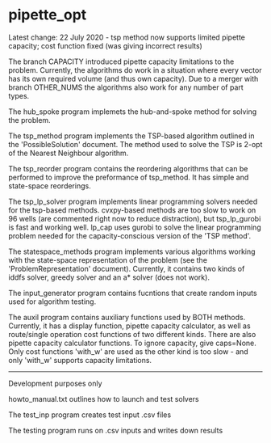 # pipette_opt

Latest change: 22 July 2020 - tsp method now supports limited pipette capacity; cost function fixed (was giving incorrect results)

The branch CAPACITY introduced pipette capacity limitations to the problem.
Currently, the algorithms do work in a situation where every vector has its own required volume (and thus own capacity).
Due to a merger with branch OTHER_NUMS the algorithms also work for any number of part types.

The hub_spoke program implemets the hub-and-spoke method for solving the problem.

The tsp_method program implements the TSP-based algorithm outlined in the 'PossibleSolution' document.
The method used to solve the TSP is 2-opt of the Nearest Neighbour algorithm.

The tsp_reorder program contains the reordering algorithms that can be performed to improve the preformance of tsp_method.
It has simple and state-space reorderings.

The tsp_lp_solver program implements linear programming solvers needed for the tsp-based methods.
cvxpy-based methods are too slow to work on 96 wells (are commented right now to reduce distraction), but tsp_lp_gurobi is fast and working well.
lp_cap uses gurobi to solve the linear programming problem needed for the capacity-conscious version of the 'TSP method'.

The statespace_methods program implements various algorithms working with the state-space representation of the problem (see the 'ProblemRepresentation' document).
Currently, it contains two kinds of iddfs solver, greedy solver and an a* solver (does not work).

The input_generator program contains fucntions that create random inputs used for algorithm testing.

The auxil program contains auxiliary functions used by BOTH methods.
Currently, it has a display function, pipette capacity calculator, as well as route/single operation cost functions of two different kinds.
There are also pipette capacity calculator functions. To ignore capacity, give caps=None.
Only cost functions 'with_w' are used as the other kind is too slow - and only 'with_w' supports capacity limitations.

***
Development purposes only

howto_manual.txt outlines how to launch and test solvers

The test_inp program creates test input .csv files

The testing program runs on .csv inputs and writes down results
